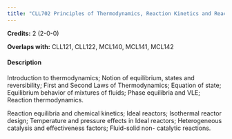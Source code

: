 ```yaml
---
title: "CLL702 Principles of Thermodynamics, Reaction Kinetics and Reactors"
---
```

**Credits:** 2 (2-0-0)

**Overlaps with:** CLL121, CLL122, MCL140, MCL141, MCL142

#### Description
Introduction to thermodynamics; Notion of equilibrium, states and reversibility; First and Second Laws of Thermodynamics; Equation of state; Equilibrium behavior of mixtures of fluids; Phase equilibria and VLE; Reaction thermodynamics.

Reaction equilibria and chemical kinetics; Ideal reactors; Isothermal reactor design; Temperature and pressure effects in Ideal reactors; Heterogeneous catalysis and effectiveness factors; Fluid-solid non- catalytic reactions.